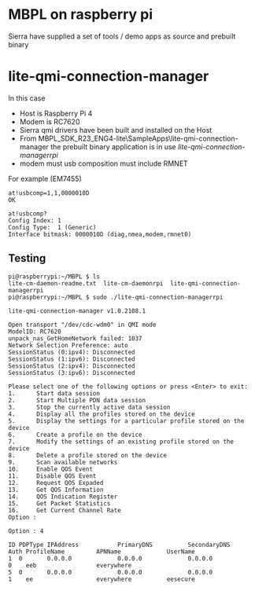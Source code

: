 # MBPL on raspberry pi

Sierra have supplied a set of tools / demo apps as source and prebuilt binary


# lite-qmi-connection-manager

In this case

* Host is Raspberry Pi 4
* Modem is RC7620
* Sierra qmi drivers have been built and installed on the Host
* From MBPL_SDK_R23_ENG4-lite\SampleApps\lite-qmi-connection-manager the prebuilt binary application is in use *lite-qmi-connection-managerrpi*
* modem must usb composition must include RMNET

For example (EM7455)
```
at!usbcomp=1,1,0000010D
OK

at!usbcomp?
Config Index: 1
Config Type:  1 (Generic)
Interface bitmask: 0000010D (diag,nmea,modem,rmnet0)
```

## Testing
```
pi@raspberrypi:~/MBPL $ ls
lite-cm-daemon-readme.txt  lite-cm-daemonrpi  lite-qmi-connection-managerrpi
pi@raspberrypi:~/MBPL $ sudo ./lite-qmi-connection-managerrpi

lite-qmi-connection-manager v1.0.2108.1

Open transport "/dev/cdc-wdm0" in QMI mode
ModelID: RC7620
unpack_nas_GetHomeNetwork failed: 1037
Network Selection Preference: auto
SessionStatus (0:ipv4): Disconnected
SessionStatus (1:ipv6): Disconnected
SessionStatus (2:ipv4): Disconnected
SessionStatus (3:ipv6): Disconnected

Please select one of the following options or press <Enter> to exit:
1.      Start data session
2.      Start Multiple PDN data session
3.      Stop the currently active data session
4.      Display all the profiles stored on the device
5.      Display the settings for a particular profile stored on the device
6.      Create a profile on the device
7.      Modify the settings of an existing profile stored on the device
8.      Delete a profile stored on the device
9.      Scan available networks
10.     Enable QOS Event
11.     Disable QOS Event
12.     Request QOS Expaded
13.     Get QOS Information
14.     QOS Indication Register
15.     Get Packet Statistics
16.     Get Current Channel Rate
Option :
```

```
Option : 4

ID PDPType IPAddress           PrimaryDNS          SecondaryDNS        Auth ProfileName         APNName             UserName
1  0       0.0.0.0             0.0.0.0             0.0.0.0             0    eeb                 everywhere
5  0       0.0.0.0             0.0.0.0             0.0.0.0             1    ee                  everywhere          eesecure
```

